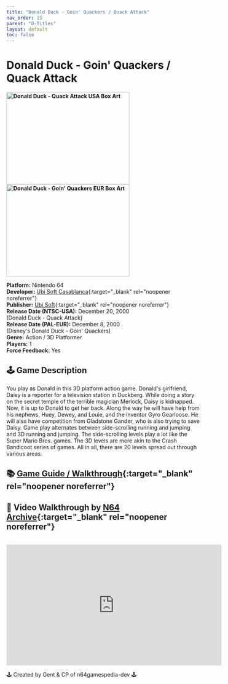 ```yaml
---
title: "Donald Duck - Goin' Quackers / Quack Attack"
nav_order: 15
parent: "D-Titles"
layout: default
toc: false
---
```


# Donald Duck - Goin' Quackers / Quack Attack

<b>
<img src="https://images.launchbox-app.com/e1ef8958-61fe-4c3c-a5fd-84c2d34ad6bb.jpg" alt="Donald Duck - Quack Attack USA Box Art" width="320" height="240" />
<img src="https://images.launchbox-app.com/f81797ff-7a3b-4adf-9ffe-24cb5e94ad4b.jpg" alt="Donald Duck - Goin' Quackers EUR Box Art" width="320" height="240" />
</b>

**Platform:** Nintendo 64  
**Developer:** [Ubi Soft Casablanca](https://en.wikipedia.org/wiki/List_of_Ubisoft_subsidiaries#Ubisoft_Casablanca){:target="_blank" rel="noopener noreferrer"}  
**Publisher:** [Ubi Soft](https://en.wikipedia.org/wiki/Ubisoft){:target="_blank" rel="noopener noreferrer"}  
**Release Date (NTSC-USA):** December 20, 2000  
(Donald Duck - Quack Attack)  
**Release Date (PAL-EUR):** December 8, 2000  
(Disney's Donald Duck - Goin' Quackers)  
**Genre:** Action / 3D Platformer  
**Players:** 1  
**Force Feedback:** Yes  

## 🕹️ Game Description
You play as Donald in this 3D platform action game. Donald's girlfriend, Daisy is a reporter for a television station in Duckberg. While doing a story on the secret temple of the terrible magician Merlock, Daisy is kidnapped. Now, it is up to Donald to get her back. Along the way he will have help from his nephews, Huey, Dewey, and Louie, and the inventor Gyro Gearloose. He will also have competition from Gladstone Gander, who is also trying to save Daisy. Game play alternates between side-scrolling running and jumping and 3D running and jumping. The side-scrolling levels play a lot like the Super Mario Bros. games. The 3D levels are more akin to the Crash Bandicoot series of games. All in all, there are 20 levels spread out through various areas.

## 📚 [Game Guide / Walkthrough](https://gamefaqs.gamespot.com/n64/914358-disneys-donald-duck-goin-quackers/faqs/29837){:target="_blank" rel="noopener noreferrer"}

## 🎥 Video Walkthrough by [N64 Archive](https://www.youtube.com/channel/UC1fUDTXUTKjpk_j7leAhAyw){:target="_blank" rel="noopener noreferrer"}
<br />  
<iframe width="560" height="315" src="https://www.youtube.com/embed/8VkJe-odqwk" title="Donald Duck - Goin' Quackers Gameplay" frameborder="0" allowfullscreen></iframe>

🕹️ Created by Gent & CP of n64gamespedia-dev 🕹️

<!-- Vault Format: n64gamespedia-dev -->
<!-- Protocol Source: _vault-specs/format-protocol.md -->
